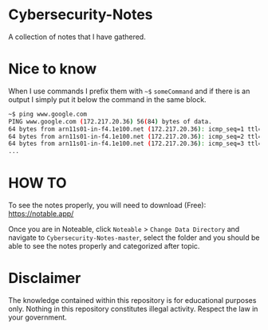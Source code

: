 # Cybersecurity-Notes
A collection of notes that I have gathered. 

# Nice to know
When I use commands I prefix them with `~$` `someCommand` and if there is an output I simply put it below the command in the same block.

```bash
~$ ping www.google.com
PING www.google.com (172.217.20.36) 56(84) bytes of data.
64 bytes from arn11s01-in-f4.1e100.net (172.217.20.36): icmp_seq=1 ttl=128 time=18.0 ms
64 bytes from arn11s01-in-f4.1e100.net (172.217.20.36): icmp_seq=2 ttl=128 time=19.7 ms
64 bytes from arn11s01-in-f4.1e100.net (172.217.20.36): icmp_seq=3 ttl=128 time=17.9 ms
...
```

# HOW TO
To see the notes properly, you will need to download (Free): https://notable.app/

Once you are in Noteable, click `Noteable` > `Change Data Directory` and navigate to `Cybersecurity-Notes-master`, select the folder and you should be able to see the notes properly and categorized after topic.

# Disclaimer
The knowledge contained within this repository is for educational purposes only. Nothing in this repository constitutes illegal activity. Respect the law in your government.
